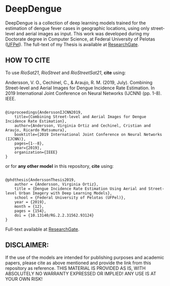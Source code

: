 # DeepDengue

DeepDengue is a collection of deep learning models trained for the estimation of dengue fever cases in geographic locations, using only street-level and aerial images as input.
This work was developed during my Doctorate degree in Computer Science, at Federal University of Pelotas ([UFPel](http://portal.ufpel.edu.br/)).
The full-text of my Thesis is available at [ResearchGate](https://www.researchgate.net/publication/340488901).


## HOW TO CITE 
To use *RioSat21*, *RioStreet* and *RioStreetSat21*, **cite** using:

Andersson, V. O., Cechinel, C., & Araujo, R. M. (2019, July). Combining Street-level and Aerial Images for Dengue Incidence Rate Estimation. In 2019 International Joint Conference on Neural Networks (IJCNN) (pp. 1-8). IEEE.

```

@inproceedings{AnderssonIJCNN2019,
	title={Combining Street-level and Aerial Images for Dengue Incidence Rate Estimation},
	author={Andersson, Virginia Ortiz and Cechinel, Cristian and Araujo, Ricardo Matsumura},
	booktitle={2019 International Joint Conference on Neural Networks (IJCNN)},
	pages={1--8},
	year={2019},
	organization={IEEE}
}

```

or for **any other model** in this repository, **cite** using:

```

@phdthesis{AnderssonThesis2019,
	author = {Andersson, Virginia Ortiz},
	title = {Dengue Incidence Rate Estimation Using Aerial and Street-level Urban Imagery with Deep Learning Models},
	school = {Federal University of Pelotas (UFPel)},
	year = {2019},
	month = {12},
	pages = {154},
	doi = {10.13140/RG.2.2.31562.93124}
}

```
Full-text available at [ResearchGate](https://www.researchgate.net/publication/340488901).

## DISCLAIMER: 
If the use of the models are intended for publishing purposes and academic papers, please cite as above mentioned and provide the link from this repository as reference. 
THIS MATERIAL IS PROVIDED AS IS, WITH ABSOLUTELY NO WARRANTY EXPRESSED OR IMPLIED! ANY USE IS AT YOUR OWN RISK!

